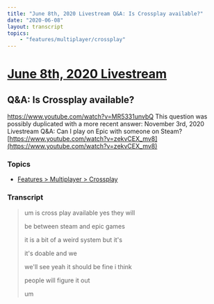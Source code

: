 ```yaml
---
title: "June 8th, 2020 Livestream Q&A: Is Crossplay available?"
date: "2020-06-08"
layout: transcript
topics:
    - "features/multiplayer/crossplay"
---
```

# [June 8th, 2020 Livestream](../2020-06-08.md)
## Q&A: Is Crossplay available?
https://www.youtube.com/watch?v=MR5331unvbQ
This question was possibly duplicated with a more recent answer: November 3rd, 2020 Livestream Q&A: Can I play on Epic with someone on Steam? [https://www.youtube.com/watch?v=zekvCEX_mv8](https://www.youtube.com/watch?v=zekvCEX_mv8)


### Topics
* [Features > Multiplayer > Crossplay](../topics/features/multiplayer/crossplay.md)

### Transcript

> um is cross play available yes they will
>
> be between steam and epic games
>
> it is a bit of a weird system but it's
>
> it's doable and we
>
> we'll see yeah it should be fine i think
>
> people will figure it out
>
> um
